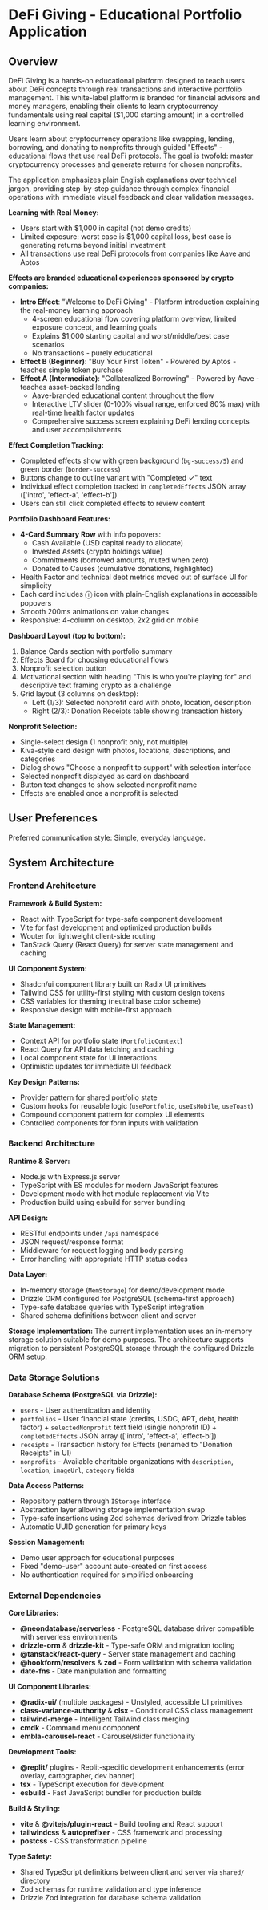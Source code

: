 # DeFi Giving - Educational Portfolio Application

## Overview

DeFi Giving is a hands-on educational platform designed to teach users about DeFi concepts through real transactions and interactive portfolio management. This white-label platform is branded for financial advisors and money managers, enabling their clients to learn cryptocurrency fundamentals using real capital ($1,000 starting amount) in a controlled learning environment.

Users learn about cryptocurrency operations like swapping, lending, borrowing, and donating to nonprofits through guided "Effects" - educational flows that use real DeFi protocols. The goal is twofold: master cryptocurrency processes and generate returns for chosen nonprofits.

The application emphasizes plain English explanations over technical jargon, providing step-by-step guidance through complex financial operations with immediate visual feedback and clear validation messages.

**Learning with Real Money:**
- Users start with $1,000 in capital (not demo credits)
- Limited exposure: worst case is $1,000 capital loss, best case is generating returns beyond initial investment
- All transactions use real DeFi protocols from companies like Aave and Aptos

**Effects are branded educational experiences sponsored by crypto companies:**
- **Intro Effect**: "Welcome to DeFi Giving" - Platform introduction explaining the real-money learning approach
  - 4-screen educational flow covering platform overview, limited exposure concept, and learning goals
  - Explains $1,000 starting capital and worst/middle/best case scenarios
  - No transactions - purely educational
- **Effect B (Beginner)**: "Buy Your First Token" - Powered by Aptos - teaches simple token purchase
- **Effect A (Intermediate)**: "Collateralized Borrowing" - Powered by Aave - teaches asset-backed lending
  - Aave-branded educational content throughout the flow
  - Interactive LTV slider (0-100% visual range, enforced 80% max) with real-time health factor updates
  - Comprehensive success screen explaining DeFi lending concepts and user accomplishments

**Effect Completion Tracking:**
- Completed effects show with green background (`bg-success/5`) and green border (`border-success`)
- Buttons change to outline variant with "Completed ✓" text
- Individual effect completion tracked in `completedEffects` JSON array (['intro', 'effect-a', 'effect-b'])
- Users can still click completed effects to review content

**Portfolio Dashboard Features:**
- **4-Card Summary Row** with info popovers:
  - Cash Available (USD capital ready to allocate)
  - Invested Assets (crypto holdings value)
  - Commitments (borrowed amounts, muted when zero)
  - Donated to Causes (cumulative donations, highlighted)
- Health Factor and technical debt metrics moved out of surface UI for simplicity
- Each card includes ⓘ icon with plain-English explanations in accessible popovers
- Smooth 200ms animations on value changes
- Responsive: 4-column on desktop, 2x2 grid on mobile

**Dashboard Layout (top to bottom):**
1. Balance Cards section with portfolio summary
2. Effects Board for choosing educational flows
3. Nonprofit selection button
4. Motivational section with heading "This is who you're playing for" and descriptive text framing crypto as a challenge
5. Grid layout (3 columns on desktop):
   - Left (1/3): Selected nonprofit card with photo, location, description
   - Right (2/3): Donation Receipts table showing transaction history

**Nonprofit Selection:**
- Single-select design (1 nonprofit only, not multiple)
- Kiva-style card design with photos, locations, descriptions, and categories
- Dialog shows "Choose a nonprofit to support" with selection interface
- Selected nonprofit displayed as card on dashboard
- Button text changes to show selected nonprofit name
- Effects are enabled once a nonprofit is selected

## User Preferences

Preferred communication style: Simple, everyday language.

## System Architecture

### Frontend Architecture

**Framework & Build System:**
- React with TypeScript for type-safe component development
- Vite for fast development and optimized production builds
- Wouter for lightweight client-side routing
- TanStack Query (React Query) for server state management and caching

**UI Component System:**
- Shadcn/ui component library built on Radix UI primitives
- Tailwind CSS for utility-first styling with custom design tokens
- CSS variables for theming (neutral base color scheme)
- Responsive design with mobile-first approach

**State Management:**
- Context API for portfolio state (`PortfolioContext`)
- React Query for API data fetching and caching
- Local component state for UI interactions
- Optimistic updates for immediate UI feedback

**Key Design Patterns:**
- Provider pattern for shared portfolio state
- Custom hooks for reusable logic (`usePortfolio`, `useIsMobile`, `useToast`)
- Compound component pattern for complex UI elements
- Controlled components for form inputs with validation

### Backend Architecture

**Runtime & Server:**
- Node.js with Express.js server
- TypeScript with ES modules for modern JavaScript features
- Development mode with hot module replacement via Vite
- Production build using esbuild for server bundling

**API Design:**
- RESTful endpoints under `/api` namespace
- JSON request/response format
- Middleware for request logging and body parsing
- Error handling with appropriate HTTP status codes

**Data Layer:**
- In-memory storage (`MemStorage`) for demo/development mode
- Drizzle ORM configured for PostgreSQL (schema-first approach)
- Type-safe database queries with TypeScript integration
- Shared schema definitions between client and server

**Storage Implementation:**
The current implementation uses an in-memory storage solution suitable for demo purposes. The architecture supports migration to persistent PostgreSQL storage through the configured Drizzle ORM setup.

### Data Storage Solutions

**Database Schema (PostgreSQL via Drizzle):**
- `users` - User authentication and identity
- `portfolios` - User financial state (credits, USDC, APT, debt, health factor) + `selectedNonprofit` text field (single nonprofit ID) + `completedEffects` JSON array (['intro', 'effect-a', 'effect-b'])
- `receipts` - Transaction history for Effects (renamed to "Donation Receipts" in UI)
- `nonprofits` - Available charitable organizations with `description`, `location`, `imageUrl`, `category` fields

**Data Access Patterns:**
- Repository pattern through `IStorage` interface
- Abstraction layer allowing storage implementation swap
- Type-safe insertions using Zod schemas derived from Drizzle tables
- Automatic UUID generation for primary keys

**Session Management:**
- Demo user approach for educational purposes
- Fixed "demo-user" account auto-created on first access
- No authentication required for simplified onboarding

### External Dependencies

**Core Libraries:**
- **@neondatabase/serverless** - PostgreSQL database driver compatible with serverless environments
- **drizzle-orm** & **drizzle-kit** - Type-safe ORM and migration tooling
- **@tanstack/react-query** - Server state management and caching
- **@hookform/resolvers** & **zod** - Form validation with schema validation
- **date-fns** - Date manipulation and formatting

**UI Component Libraries:**
- **@radix-ui/** (multiple packages) - Unstyled, accessible UI primitives
- **class-variance-authority** & **clsx** - Conditional CSS class management
- **tailwind-merge** - Intelligent Tailwind class merging
- **cmdk** - Command menu component
- **embla-carousel-react** - Carousel/slider functionality

**Development Tools:**
- **@replit/** plugins - Replit-specific development enhancements (error overlay, cartographer, dev banner)
- **tsx** - TypeScript execution for development
- **esbuild** - Fast JavaScript bundler for production builds

**Build & Styling:**
- **vite** & **@vitejs/plugin-react** - Build tooling and React support
- **tailwindcss** & **autoprefixer** - CSS framework and processing
- **postcss** - CSS transformation pipeline

**Type Safety:**
- Shared TypeScript definitions between client and server via `shared/` directory
- Zod schemas for runtime validation and type inference
- Drizzle Zod integration for database schema validation